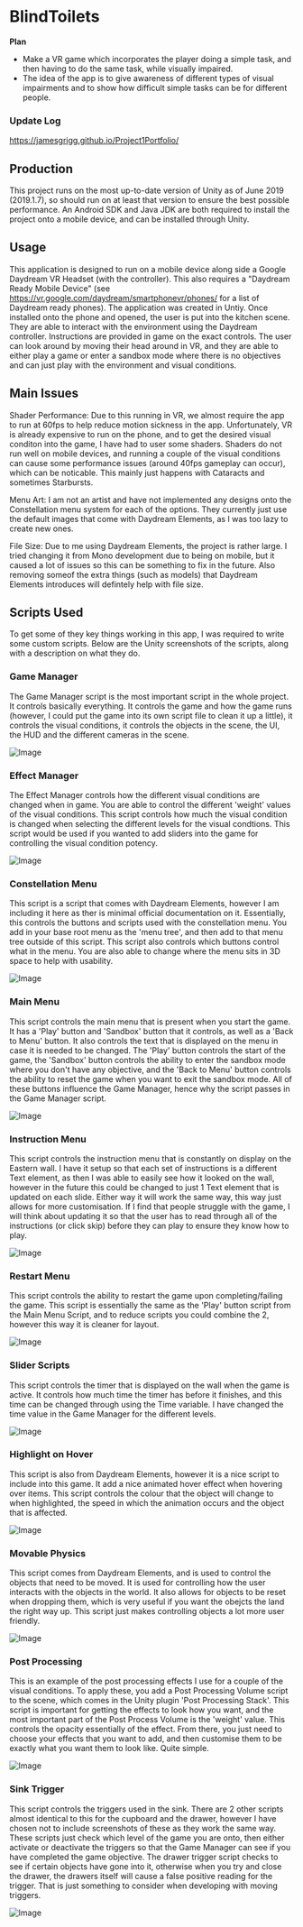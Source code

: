 # BlindToilets
**Plan**
- Make a VR game which incorporates the player doing a simple task, and then having to do the same task, while visually impaired.
- The idea of the app is to give awareness of different types of visual impairments and to show how difficult simple tasks can be for different people.

### Update Log
https://jamesgrigg.github.io/Project1Portfolio/

## Production
This project runs on the most up-to-date version of Unity as of June 2019 (2019.1.7), so should run on at least that version to ensure the best possible performance. An Android SDK and Java JDK are both required to install the project onto a mobile device, and can be installed through Unity.

## Usage
This application is designed to run on a mobile device along side a Google Daydream VR Headset (with the controller). This also requires a "Daydream Ready Mobile Device" (see https://vr.google.com/daydream/smartphonevr/phones/ for a list of Daydream ready phones). The application was created in Untiy. Once installed onto the phone and opened, the user is put into the kitchen scene. They are able to interact with the environment using the Daydream controller. Instructions are provided in game on the exact controls. The user can look around by moving their head around in VR, and they are able to either play a game or enter a sandbox mode where there is no objectives and can just play with the environment and visual conditions.

## Main Issues
Shader Performance: Due to this running in VR, we almost require the app to run at 60fps to help reduce motion sickness in the app. Unfortunately, VR is already expensive to run on the phone, and to get the desired visual conditon into the game, I have had to user some shaders. Shaders do not run well on mobile devices, and running a couple of the visual conditions can cause some performance issues (around 40fps gameplay can occur), which can be noticable. This mainly just happens with Cataracts and sometimes Starbursts.

Menu Art: I am not an artist and have not implemented any designs onto the Constellation menu system for each of the options. They currently just use the default images that come with Daydream Elements, as I was too lazy to create new ones.

File Size: Due to me using Daydream Elements, the project is rather large. I tried changing it from Mono development due to being on mobile, but it caused a lot of issues so this can be something to fix in the future. Also removing someof the extra things (such as models) that Daydream Elements introduces will defintely help with file size.

## Scripts Used
To get some of they key things working in this app, I was required to write some custom scripts. Below are the Unity screenshots of the scripts, along with a description on what they do.

### Game Manager
The Game Manager script is the most important script in the whole project. It controls basically everything. It controls the game and how the game runs (however, I could put the game into its own script file to clean it up a little), it controls the visual conditions, it controls the objects in the scene, the UI, the HUD and the different cameras in the scene.

![Image](ReadMeImages/GameManagerScript.png)

### Effect Manager
The Effect Manager controls how the different visual conditions are changed when in game. You are able to control the different 'weight' values of the visual conditions. This script controls how much the visual condition is changed when selecting the different levels for the visual condtions. This script would be used if you wanted to add sliders into the game for controlling the visual condition potency.

![Image](ReadMeImages/EffectManagerScript.png)

### Constellation Menu
This script is a script that comes with Daydream Elements, however I am including it here as ther is minimal official documentation on it. Essentially, this controls the buttons and scripts used with the constellation menu. You add in your base root menu as the 'menu tree', and then add to that menu tree outside of this script. This script also controls which buttons control what in the menu. You are also able to change where the menu sits in 3D space to help with usability.

![Image](ReadMeImages/ConstellationMenuScript.png)

### Main Menu
This script controls the main menu that is present when you start the game. It has a 'Play' button and 'Sandbox' button that it controls, as well as a 'Back to Menu' button. It also controls the text that is displayed on the menu in case it is needed to be changed. The 'Play' button controls the start of the game, the 'Sandbox' button controls the ability to enter the sandbox mode where you don't have any objective, and the 'Back to Menu' button controls the ability to reset the game when you want to exit the sandbox mode. All of these buttons influence the Game Manager, hence why the script passes in the Game Manager script.

![Image](ReadMeImages/MainMenuScript.png)

### Instruction Menu
This script controls the instruction menu that is constantly on display on the Eastern wall. I have it setup so that each set of instructions is a different Text element, as then I was able to easily see how it looked on the wall, however in the future this could be changed to just 1 Text element that is updated on each slide. Either way it will work the same way, this way just allows for more customisation. If I find that people struggle with the game, I will think about updating it so that the user has to read through all of the instructions (or click skip) before they can play to ensure they know how to play.

![Image](ReadMeImages/InstructionsMenuScript.png)

### Restart Menu
This script controls the ability to restart the game upon completing/failing the game. This script is essentially the same as the 'Play' button script from the Main Menu Script, and to reduce scripts you could combine the 2, however this way it is cleaner for layout.

![Image](ReadMeImages/RestartMenuScript.png)

### Slider Scripts
This script controls the timer that is displayed on the wall when the game is active. It controls how much time the timer has before it finishes, and this time can be changed through using the Time variable. I have changed the time value in the Game Manager for the different levels.

![Image](ReadMeImages/SliderScript.png)

### Highlight on Hover
This script is also from Daydream Elements, however it is a nice script to include into this game. It add a nice animated hover effect when hovering over items. This script controls the colour that the object will change to when highlighted, the speed in which the animation occurs and the object that is affected.

![Image](ReadMeImages/HighlightOnHoverScript.png)

### Movable Physics
This script comes from Daydream Elements, and is used to control the objects that need to be moved. It is used for controlling how the user interacts with the objects in the world. It also allows for objects to be reset when dropping them, which is very useful if you want the obejcts the land the right way up. This script just makes controlling objects a lot more user friendly.

![Image](ReadMeImages/MoveablePhysicsObjectScript.png)

### Post Processing
This is an example of the post processing effects I use for a couple of the visual conditions. To apply these, you add a Post Processing Volume script to the scene, which comes in the Unity plugin 'Post Processing Stack'. This script is important for getting the effects to look how you want, and the most important part of the Post Process Volume is the 'weight' value. This controls the opacity essentially of the effect. From there, you just need to choose your effects that you want to add, and then customise them to be exactly what you want them to look like. Quite simple.

![Image](ReadMeImages/PostProcessingExample.png)

### Sink Trigger
This script controls the triggers used in the sink. There are 2 other scripts almost identical to this for the cupboard and the drawer, however I have chosen not to include screenshots of these as they work the same way. These scripts just check which level of the game you are onto, then either activate or deactivate the triggers so that the Game Manager can see if you have completed the game objective. The drawer trigger script checks to see if certain objects have gone into it, otherwise when you try and close the drawer, the drawers itself will cause a false positive reading for the trigger. That is just something to consider when developing with moving triggers.

![Image](ReadMeImages/SinkTriggerScript.png)

